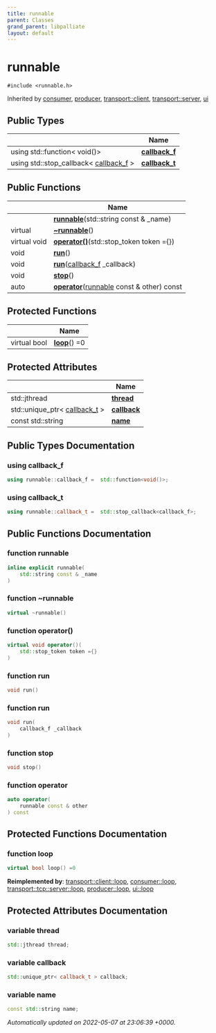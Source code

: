 ```yaml
---
title: runnable
parent: Classes
grand_parent: libpalliate
layout: default
---
```


# runnable






`#include <runnable.h>`

Inherited by [consumer](/libpalliate/generated/Classes/classconsumer), [producer](/libpalliate/generated/Classes/classproducer), [transport::client](/libpalliate/generated/Classes/classtransport_1_1client), [transport::server](/libpalliate/generated/Classes/classtransport_1_1server), [ui](/libpalliate/generated/Classes/classui)

## Public Types

|                | Name           |
| -------------- | -------------- |
| using std::function< void()> | **[callback_f](/libpalliate/generated/Classes/classrunnable#using-callback-f)**  |
| using std::stop_callback< [callback_f](/libpalliate/generated/Classes/classrunnable#using-callback-f) > | **[callback_t](/libpalliate/generated/Classes/classrunnable#using-callback-t)**  |

## Public Functions

|                | Name           |
| -------------- | -------------- |
| | **[runnable](/libpalliate/generated/Classes/classrunnable#function-runnable)**(std::string const & _name) |
| virtual | **[~runnable](/libpalliate/generated/Classes/classrunnable#function-~runnable)**() |
| virtual void | **[operator()](/libpalliate/generated/Classes/classrunnable#function-operator())**(std::stop_token token ={}) |
| void | **[run](/libpalliate/generated/Classes/classrunnable#function-run)**() |
| void | **[run](/libpalliate/generated/Classes/classrunnable#function-run)**([callback_f](/libpalliate/generated/Classes/classrunnable#using-callback-f) _callback) |
| void | **[stop](/libpalliate/generated/Classes/classrunnable#function-stop)**() |
| auto | **[operator](/libpalliate/generated/Classes/classrunnable#function-operator)**([runnable](/libpalliate/generated/Classes/classrunnable) const & other) const |

## Protected Functions

|                | Name           |
| -------------- | -------------- |
| virtual bool | **[loop](/libpalliate/generated/Classes/classrunnable#function-loop)**() =0 |

## Protected Attributes

|                | Name           |
| -------------- | -------------- |
| std::jthread | **[thread](/libpalliate/generated/Classes/classrunnable#variable-thread)**  |
| std::unique_ptr< [callback_t](/libpalliate/generated/Classes/classrunnable#using-callback-t) > | **[callback](/libpalliate/generated/Classes/classrunnable#variable-callback)**  |
| const std::string | **[name](/libpalliate/generated/Classes/classrunnable#variable-name)**  |

## Public Types Documentation

### using callback_f

```cpp
using runnable::callback_f =  std::function<void()>;
```


### using callback_t

```cpp
using runnable::callback_t =  std::stop_callback<callback_f>;
```


## Public Functions Documentation

### function runnable

```cpp
inline explicit runnable(
    std::string const & _name
)
```


### function ~runnable

```cpp
virtual ~runnable()
```


### function operator()

```cpp
virtual void operator()(
    std::stop_token token ={}
)
```


### function run

```cpp
void run()
```


### function run

```cpp
void run(
    callback_f _callback
)
```


### function stop

```cpp
void stop()
```


### function operator

```cpp
auto operator(
    runnable const & other
) const
```


## Protected Functions Documentation

### function loop

```cpp
virtual bool loop() =0
```


**Reimplemented by**: [transport::client::loop](/libpalliate/generated/Classes/classtransport_1_1client#function-loop), [consumer::loop](/libpalliate/generated/Classes/classconsumer#function-loop), [transport::tcp::server::loop](/libpalliate/generated/Classes/classtransport_1_1tcp_1_1server#function-loop), [producer::loop](/libpalliate/generated/Classes/classproducer#function-loop), [ui::loop](/libpalliate/generated/Classes/classui#function-loop)


## Protected Attributes Documentation

### variable thread

```cpp
std::jthread thread;
```


### variable callback

```cpp
std::unique_ptr< callback_t > callback;
```


### variable name

```cpp
const std::string name;
```



_Automatically updated on 2022-05-07 at 23:06:39 +0000._